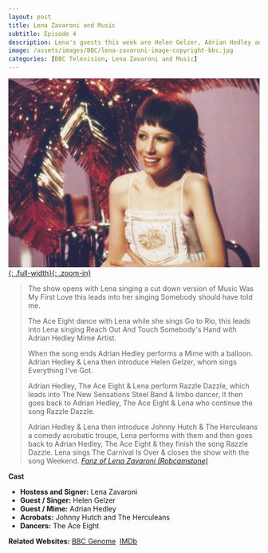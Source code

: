 ```yaml
---
layout: post
title: Lena Zavaroni and Music
subtitle: Episode 4
description: Lena's guests this week are Helen Gelzer, Adrian Hedley and Johnny Hutch and The Herculeans.
image: /assets/images/BBC/lena-zavaroni-image-copyright-bbc.jpg
categories: [BBC Television, Lena Zavaroni and Music]
---
```


[![BBC Publicity Photo of Lena Zavaroni for her TV show Lena Zavaroni and Music](/assets/images/BBC/lena-zavaroni-image-copyright-bbc.jpg){: .full-width}{: .zoom-in}](/assets/images/BBC/lena-zavaroni-image-copyright-bbc.jpg)

> The show opens with Lena singing a cut down version of Music Was My First Love this leads into her singing Somebody should have told me.
>
> The Ace Eight dance with Lena while she sings Go to Rio, this leads into Lena singing Reach Out And Touch Somebody's Hand with Adrian Hedley Mime Artist.
>
> When the song ends Adrian Hedley performs a Mime with a balloon. Adrian Hedley & Lena then introduce Helen Gelzer, whom sings Everything I've Got.
>
>Adrian Hedley, The Ace Eight & Lena perform Razzle Dazzle, which leads into The New Sensations Steel Band & limbo dancer, It then goes back to Adrian Hedley, The Ace Eight & Lena who continue the song Razzle Dazzle.
>
> Adrian Hedley & Lena then introduce Johnny Hutch & The Herculeans a comedy acrobatic troupe, Lena performs with them and then goes back to Adrian Hedley, The Ace Eight & they finish the song Razzle Dazzle. Lena sings The Carnival Is Over & closes the show with the song Weekend.
<cite>[Fanz of Lena Zavaroni (Robcamstone)](https://www.imdb.com/title/tt2353830/plotsummary#summaries)</cite>

**Cast**
* **Hostess and Signer:** Lena Zavaroni
* **Guest / Singer:** Helen Gelzer
* **Guest / Mime:** Adrian Hedley
* **Acrobats:** Johnny Hutch and The Herculeans
* **Dancers:** The Ace Eight

**Related Websites:**
<span class="post-categories">[BBC Genome](https://genome.ch.bbc.co.uk/16ef9f4ff46d49b79534059eaf07c908)&nbsp;
[IMDb](http://www.imdb.com/title/tt2353830)</span>

